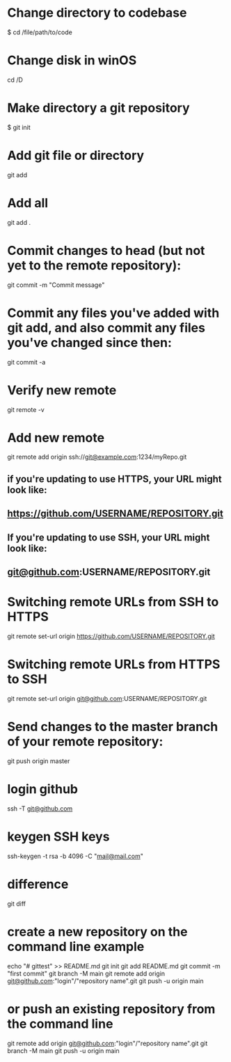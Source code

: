 # Change directory to codebase
$ cd /file/path/to/code

# Change disk in winOS
 cd /D

# Make directory a git repository
$ git init

# Add git file or directory
git add <file or directory name>

# Add all
git add .

# Commit changes to head (but not yet to the remote repository):
git commit -m "Commit message"

# Commit any files you've added with git add, and also commit any files you've changed since then:
git commit -a

# Verify new remote
git remote -v

# Add new remote
git remote add origin ssh://git@example.com:1234/myRepo.git

## if you're updating to use HTTPS, your URL might look like:
## https://github.com/USERNAME/REPOSITORY.git
## If you're updating to use SSH, your URL might look like:
## git@github.com:USERNAME/REPOSITORY.git

# Switching remote URLs from SSH to HTTPS
git remote set-url origin https://github.com/USERNAME/REPOSITORY.git

# Switching remote URLs from HTTPS to SSH
git remote set-url origin git@github.com:USERNAME/REPOSITORY.git

# Send changes to the master branch of your remote repository:	
git push origin master

# login github
ssh -T git@github.com

# keygen SSH keys
ssh-keygen -t rsa -b 4096 -C "mail@mail.com"

# difference
git diff

# create a new repository on the command line example
echo "# gittest" >> README.md
git init
git add README.md
git commit -m "first commit"
git branch -M main
git remote add origin git@github.com:"login"/"repository name".git
git push -u origin main

# or push an existing repository from the command line
git remote add origin git@github.com:"login"/"repository name".git
git branch -M main
git push -u origin main